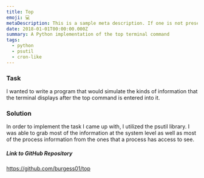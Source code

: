 ```yaml
---
title: Top
emoji: 💻
metaDescription: This is a sample meta description. If one is not present in your page/project's front matter, the default metadata description will be used instead.
date: 2018-01-01T00:00:00.000Z
summary: A Python implementation of the top terminal command
tags:
  - python
  - psutil
  - cron-like
---
```


### Task

I wanted to write a program that would simulate the kinds of information that the terminal displays after the top command is entered into it.

### Solution

In order to implement the task I came up with, I utilized the psutil library. I was able to grab most of the information at the system level as well as most of the process information from the ones that a process has access to see.

##### Link to GitHub Repository

<https://github.com/burgess01/top>

